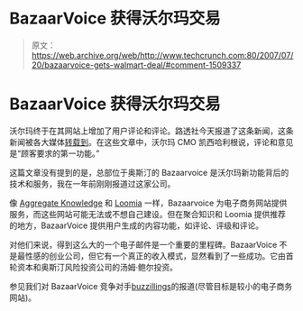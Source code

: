 # BazaarVoice 获得沃尔玛交易

> 原文：<https://web.archive.org/web/http://www.techcrunch.com:80/2007/07/20/bazaarvoice-gets-walmart-deal/#comment-1509337>

# BazaarVoice 获得沃尔玛交易

 [](https://web.archive.org/web/20220811112006/http://www.crunchbase.com/company/bazaarvoice) 沃尔玛终于在其网站上增加了用户评论和评论。路透社今天报道了这条新闻，这条新闻被各大媒体[转载到](https://web.archive.org/web/20220811112006/http://www.reuters.com/article/ousiv/idUSN1825061220070719)。在这些文章中，沃尔玛 CMO 凯西哈利根说，评论和意见是“顾客要求的第一功能。”

这篇文章没有提到的是，总部位于奥斯汀的 Bazaarvoice 是沃尔玛新功能背后的技术和服务，我在一年前刚刚报道过这家公司。

像 [Aggregate Knowledge](https://web.archive.org/web/20220811112006/http://www.crunchbase.com/company/aggregateknowledge) 和 [Loomia](https://web.archive.org/web/20220811112006/http://www.crunchbase.com/company/loomia) 一样，Bazaarvoice 为电子商务网站提供服务，而这些网站可能无法或不想自己建设。但在聚合知识和 Loomia 提供推荐的地方，BazaarVoice 提供用户生成的内容功能，如评论、评级和评论。

对他们来说，得到这么大的一个电子邮件是一个重要的里程碑。BazaarVoice 不是最性感的创业公司，但它有一个真正的收入模式，显然看到了一些成功。它由首轮资本和奥斯汀风险投资公司的汤姆·鲍尔投资。

参见我们对 BazaarVoice 竞争对手[buzzillings](https://web.archive.org/web/20220811112006/http://www.beta.techcrunch.com/2007/04/09/product-reviews-everyone-wants-a-piece-of-the-market-but-powerreviews-may-get-it/)的报道(尽管目标是较小的电子商务网站)。